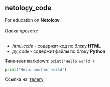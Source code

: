 ## netology_code
For education on **Netology**
###### Папки проекта:
* *html_code* - содержит код по блоку **HTML**
* *py_code* - содержит файлы по блоку **Python**

~~Типо тест~~ markdown: `print('Hello world')`

```python
print('Hello another world')
```

Ссылка на: [телегу](https://t.me/ciuses)